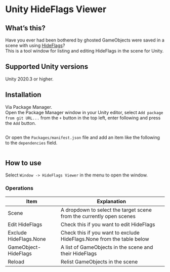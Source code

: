 # Unity HideFlags Viewer

## What’s this?

Have you ever had been bothered by ghosted GameObjects were saved in a scene with using [HideFlags](https://docs.unity3d.com/ScriptReference/Object-hideFlags.html)?  
This is a tool window for listing and editing HideFlags in the scene for Unity.  

## Supported Unity versions

Unity 2020.3 or higher.  

## Installation

Via Package Manager.  
Open the Package Manager window in your Unity editor, select `Add package from git URL...` from the `+` button in the top left, enter following and press the `Add` button.  

```text

```

Or open the `Packages/manifest.json` file and add an item like the following to the `dependencies` field.  

```json

```

## How to use

Select `Window -> HideFlags Viewer` in the menu to open the window.  

### Operations

| Item | Explanation |
| - | - |
| Scene | A dropdown to select the target scene from the currently open scenes |
| Edit HideFlags | Check this if you want to edit HideFlags |
| Exclude HideFlags.None | Check this if you want to exclude HideFlags.None from the table below |
| GameObject-HideFlags | A list of GameObjects in the scene and their HideFlags |
| Reload | Relist GameObjects in the scene |
